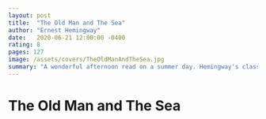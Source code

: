 ```yaml
---
layout: post
title:  "The Old Man and The Sea"
author: "Ernest Hemingway"
date:   2020-06-21 12:00:00 -0400
rating: 8
pages: 127
image: /assets/covers/TheOldManAndTheSea.jpg
summary: "A wonderful afternoon read on a summer day. Hemingway's classic paints a picture  of persistance and the unfairness of life. Best read on a sunny day in June by a lake, ocean, or stream with a cold beer."
---
```


# The Old Man and The Sea